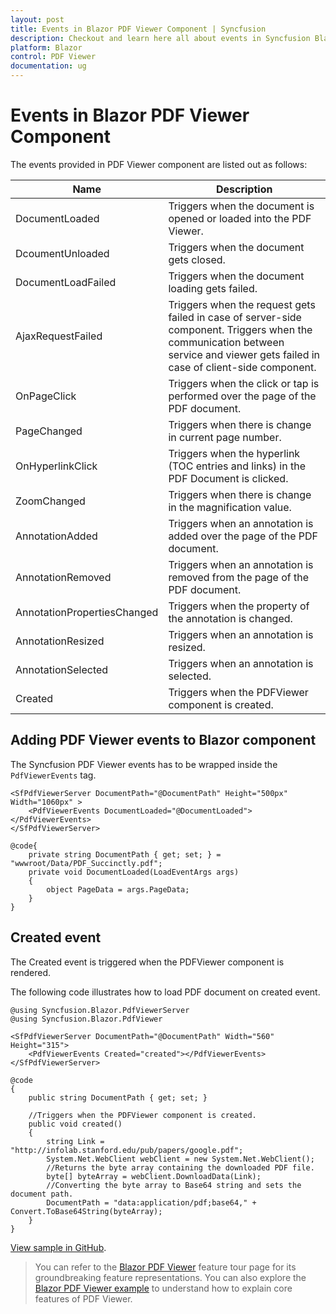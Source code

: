 ```yaml
---
layout: post
title: Events in Blazor PDF Viewer Component | Syncfusion
description: Checkout and learn here all about events in Syncfusion Blazor PDF Viewer component and much more details.
platform: Blazor
control: PDF Viewer
documentation: ug
---
```


# Events in Blazor PDF Viewer Component

The events provided in PDF Viewer component are listed out as follows:

|Name|Description|
|---|---|
|DocumentLoaded|Triggers when the document is opened or loaded into the PDF Viewer.|
|DcoumentUnloaded|Triggers when the document gets closed.|
|DocumentLoadFailed|Triggers when the document loading gets failed.|
|AjaxRequestFailed|Triggers when the request gets failed in case of server-side component. Triggers when the communication between service and viewer gets failed in case of client-side component.|
|OnPageClick|Triggers when the click or tap is performed over the page of the PDF document.|
|PageChanged|Triggers when there is change in current page number.|
|OnHyperlinkClick|Triggers when the hyperlink (TOC entries and links) in the PDF Document is clicked.|
|ZoomChanged|Triggers when there is change in the magnification value.|
|AnnotationAdded|Triggers when an annotation is added over the page of the PDF document.|
|AnnotationRemoved|Triggers when an annotation is removed from the page of the PDF document.|
|AnnotationPropertiesChanged|Triggers when the property of the annotation is changed.|
|AnnotationResized|Triggers when an annotation is resized.|
|AnnotationSelected|Triggers when an annotation is selected.|
|Created|Triggers when the PDFViewer component is created.|

## Adding PDF Viewer events to Blazor component

The Syncfusion PDF Viewer events has to be wrapped inside the `PdfViewerEvents` tag.

```cshtml
<SfPdfViewerServer DocumentPath="@DocumentPath" Height="500px" Width="1060px" >
    <PdfViewerEvents DocumentLoaded="@DocumentLoaded"></PdfViewerEvents>
</SfPdfViewerServer>

@code{
    private string DocumentPath { get; set; } = "wwwroot/Data/PDF_Succinctly.pdf";
    private void DocumentLoaded(LoadEventArgs args)
    {
        object PageData = args.PageData;
    }
}
```

## Created event

The Created event is triggered when the PDFViewer component is rendered.

The following code illustrates how to load PDF document on created event.

```cshtml
@using Syncfusion.Blazor.PdfViewerServer
@using Syncfusion.Blazor.PdfViewer

<SfPdfViewerServer DocumentPath="@DocumentPath" Width="560" Height="315">
    <PdfViewerEvents Created="created"></PdfViewerEvents>
</SfPdfViewerServer>

@code 
{
    public string DocumentPath { get; set; }

    //Triggers when the PDFViewer component is created.
    public void created()
    {
        string Link = "http://infolab.stanford.edu/pub/papers/google.pdf";
        System.Net.WebClient webClient = new System.Net.WebClient();
        //Returns the byte array containing the downloaded PDF file.
        byte[] byteArray = webClient.DownloadData(Link);
        //Converting the byte array to Base64 string and sets the document path.
        DocumentPath = "data:application/pdf;base64," + Convert.ToBase64String(byteArray);
    }  
}
```
[View sample in GitHub](https://github.com/SyncfusionExamples/blazor-pdf-viewer-examples).

> You can refer to the [Blazor PDF Viewer](https://www.syncfusion.com/blazor-components/blazor-pdf-viewer) feature tour page for its groundbreaking feature representations. You can also explore the [Blazor PDF Viewer example](https://blazor.syncfusion.com/demos/pdf-viewer/default-functionalities?theme=bootstrap4) to understand how to explain core features of PDF Viewer.